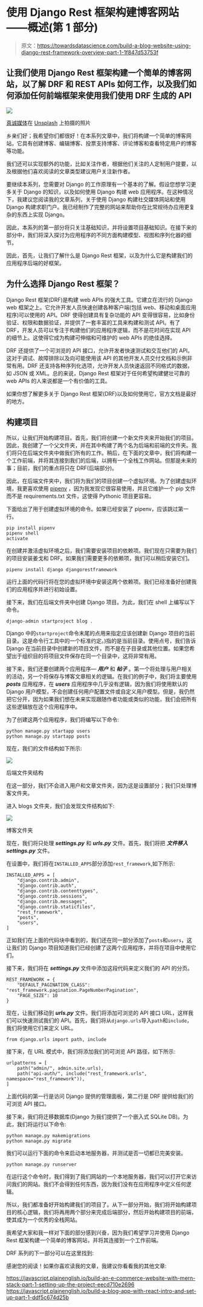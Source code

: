 # 使用 Django Rest 框架构建博客网站——概述(第 1 部分)

> 原文：<https://towardsdatascience.com/build-a-blog-website-using-django-rest-framework-overview-part-1-1f847d53753f>

## 让我们使用 Django Rest 框架构建一个简单的博客网站，以了解 DRF 和 REST APIs 如何工作，以及我们如何添加任何前端框架来使用我们使用 DRF 生成的 API

![](img/ce59c2e3e24ef3c1caf45383b4d01fb9.png)

[真诚媒体](https://unsplash.com/@sincerelymedia?utm_source=medium&utm_medium=referral)在 [Unsplash](https://unsplash.com?utm_source=medium&utm_medium=referral) 上拍摄的照片

乡亲们好；我希望你们都很好！在本系列文章中，我们将构建一个简单的博客网站，它具有创建博客、编辑博客、投票支持博客、评论博客和查看特定用户的博客等功能。

我们还可以实现额外的功能，比如关注作者，根据他们关注的人定制用户提要，以及根据他们喜欢阅读的文章类型建议用户关注新作者。

要继续本系列，您需要对 Django 的工作原理有一个基本的了解。假设您想学习更多关于 Django 的知识，以及如何使用 Django 构建 web 应用程序。在这种情况下，我建议您阅读我的文章系列，关于使用 Django 构建社交媒体网站和使用 Django 构建求职门户。我已经制作了完整的网站来帮助你在比常规待办应用更复杂的东西上实现 Django。

</build-a-social-media-website-using-django-setup-the-project-part-1-6e1932c9f221>  </build-a-job-search-portal-with-django-overview-part-1-bec74d3b6f4e>  

因此，本系列的第一部分将只关注基础知识，并将设置项目基础知识。在接下来的部分中，我们将深入探讨为应用程序的不同方面构建模型、视图和序列化器的细节。

因此，首先，让我们了解什么是 Django Rest 框架，以及为什么它是构建我们的应用程序后端的好框架。

## 为什么选择 Django Rest 框架？

Django Rest 框架(DRF)是构建 web APIs 的强大工具。它建立在流行的 Django web 框架之上。它允许开发人员快速创建各种客户端(包括 web、移动和桌面应用程序)可以使用的 API。DRF 使得创建具有复杂功能的 API 变得很容易，比如身份验证、权限和数据验证，并提供了一套丰富的工具来构建和测试 API。有了 DRF，开发人员可以专注于构建他们的应用程序逻辑，而不是花时间在实现 API 的细节上。这使得它成为构建可伸缩和可维护的 web APIs 的绝佳选择。

DRF 还提供了一个可浏览的 API 接口，允许开发者快速测试和交互他们的 API。这对于调试、故障排除以及向可能使用该 API 的其他开发人员交付文档和示例非常有用。DRF 还支持各种序列化选项，允许开发人员快速返回不同格式的数据，如 JSON 或 XML。总的来说，Django Rest 框架对于任何希望构建健壮可靠的 web APIs 的人来说都是一个有价值的工具。

如果你想了解更多关于 Django Rest 框架(DRF)以及如何使用它，官方文档是最好的地方。

## 构建项目

所以，让我们开始构建项目。首先，我们将创建一个新文件夹来开始我们的项目。因此，我创建了一个父文件夹，并在其中构建了两个名为后端和前端的文件夹。我们将只在后端文件夹中做我们所有的工作。稍后，在下面的文章中，我们将构建一个工作前端，并将其连接到我们的后端，以拥有一个全栈工作网站。但那是未来的事；目前，我们的重点将只在 DRF(后端部分)。

因此，在后端文件夹中，我们将为我们的项目创建一个虚拟环境。为了创建虚拟环境，我更喜欢使用 [pipenv](https://pipenv.pypa.io/en/latest/) ，因为我发现它很容易使用，并且它维护一个 pip 文件而不是 requirements.txt 文件，这使得 Pythonic 项目更容易。

下面给出了用于创建虚拟环境的命令。如果已经安装了 pipenv，应该跳过第一行。

```
pip install pipenv
pipenv shell
activate
```

在创建并激活虚拟环境之后，我们需要安装项目的依赖项。我们现在只需要为我们的项目安装姜戈和 DRF。如果我们需要更多的依赖项，我们可以稍后安装它们。

```
pipenv install django djangorestframework
```

运行上面的代码行将在您的虚拟环境中安装这两个依赖项。我们已经准备好创建我们的应用程序并进行初始设置。

接下来，我们在后端文件夹中创建 Django 项目。为此，我们在 shell 上编写以下命令。

```
django-admin startproject blog .
```

Django 中的`startproject`命令末尾的点用来指定应该创建新 Django 项目的当前目录。这是命令行工具中的一个标准约定。)指的是当前目录。使用点号，我们告诉 Django 在当前目录中创建新的项目文件，而不是在子目录或其他位置。如果您希望出于组织目的将项目文件保存在同一个目录中，这将非常有用。

接下来，我们还要创建两个应用程序— ***用户*** 和 ***帖子*** 。第一个将处理与用户相关的活动，另一个将保存与博客文章相关的逻辑。在我们的例子中，我们将主要使用 ***posts*** 应用程序，在 ***users*** 应用程序中几乎没有逻辑，因为我们将使用默认的 Django 用户模型，不会创建任何用户配置文件或自定义用户模型。但是，我仍然把它分开，因为如果我们想在未来实现跟随作者功能或类似的功能，我们会把所有这些逻辑放在这个应用程序中。

为了创建这两个应用程序，我们将编写以下命令:

```
python manage.py startapp users
python manage.py startapp posts
```

现在，我们的文件结构如下所示:

![](img/22d7cf25c5062ec7756e6e8e47ca7ab5.png)

后端文件夹结构

在这一部分，我们不会进入用户和文章文件夹，因为这是设置部分；我们只处理博客文件夹。

进入 blogs 文件夹，我们会发现文件结构如下:

![](img/618dde729c4293809db915737492a4c5.png)

博客文件夹

现在，我们将只处理 ***settings.py*** 和 ***urls.py*** 文件。首先，我们将把 ***文件移入 settings.py*** 文件。

在设置中，我们将在`INSTALLED_APPS`部分添加`rest_framework`,如下所示:

```
INSTALLED_APPS = [
    "django.contrib.admin",
    "django.contrib.auth",
    "django.contrib.contenttypes",
    "django.contrib.sessions",
    "django.contrib.messages",
    "django.contrib.staticfiles",
    "rest_framework",
    "posts",
    "users",
]
```

正如我们在上面的代码块中看到的，我们还在同一部分添加了`posts`和`users`，这让我们的 Django 项目知道我们已经创建了这两个应用程序，并将在项目中使用它们。

接下来，我们将在 ***settings.py*** 文件中添加这段代码来定义我们的 API 的分页。

```
REST_FRAMEWORK = {
    "DEFAULT_PAGINATION_CLASS": "rest_framework.pagination.PageNumberPagination",
    "PAGE_SIZE": 10
}
```

现在，让我们移动到 ***urls.py*** 文件。我们将添加可浏览的 API 接口 URL，这样我们可以快速测试我们的 API。首先，我们将从`django.urls`导入`path`和`include`，我们将使用它们来定义 URL。

```
from django.urls import path, include
```

接下来，在 URL 模式中，我们将添加我们的可浏览 API 路径，如下所示:

```
urlpatterns = [
    path("admin/", admin.site.urls),
    path("api-auth/", include("rest_framework.urls", namespace="rest_framework")),
]
```

上面代码的第一行是访问 Django 提供的管理面板，第二行是 DRF 提供给我们的可浏览 API 接口。

接下来，我们将迁移数据库(Django 为我们提供了一个嵌入式 SQLite DB)。为此，我们将运行以下命令:

```
python manage.py makemigrations
python manage.py migrate
```

我们可以运行下面的命令来启动本地服务器，并测试是否一切都已完美安装。

```
python manage.py runserver
```

在运行这个命令时，我们得到了我们网站的一个本地服务器，我们可以打开它来访问我们的网站。我们不会得到任何东西，因为我们没有在应用程序中定义任何逻辑。

所以，我们都准备好开始构建我们的项目了。从下一部分开始，我们将开始构建项目的核心逻辑，我们将再用两个部分来完成后端部分，然后开始构建项目的前端，使其成为一个优秀的全栈网站。

我希望大家和我一样对下面的部分感到兴奋，因为我们希望学习并使用 Django Rest 框架构建一个简单的博客网站，并将其连接到一个工作前端。

DRF 系列的下一部分可以在这里找到:

</build-a-blog-website-using-django-rest-framework-part-2-be9bc353abf3>  </build-a-blog-website-using-django-rest-framework-posts-app-part-3-7334f75983fc>  

感谢您的阅读！如果你喜欢读我的文章，我建议你看看我的其他文章:

<https://javascript.plainenglish.io/build-an-e-commerce-website-with-mern-stack-part-1-setting-up-the-project-eecd710e2696>  <https://javascript.plainenglish.io/build-a-blog-app-with-react-intro-and-set-up-part-1-ddf5c674d25b> 